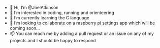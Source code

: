 - 👋 Hi, I’m @JoelAtkinson
- 👀 I’m interested in coding, running and orienteering
- 🌱 I’m currently learning the C language
- 💞️ I’m looking to collaborate on a raspberry pi settings app which will be coming soon...
- 📫 You can reach me by adding a pull request or an issue on any of my projects and I should be happy to respond

<!---
JoelAtkinson/JoelAtkinson is a ✨ special ✨ repository because its `README.md` (this file) appears on your GitHub profile.
You can click the Preview link to take a look at your changes.
--->

